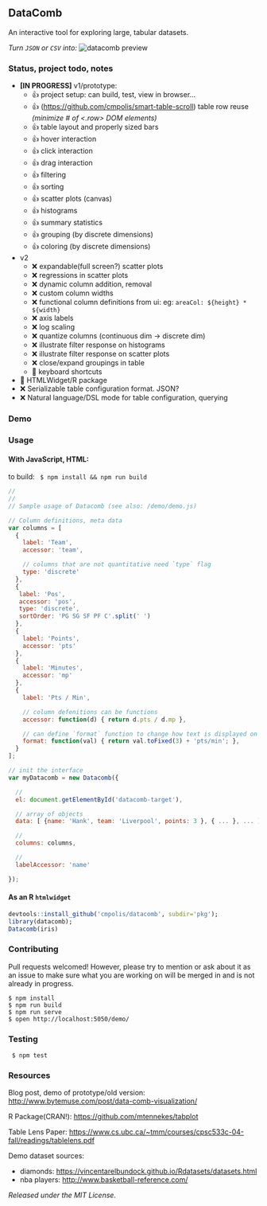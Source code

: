 ## DataComb
An interactive tool for exploring large, tabular datasets.

*Turn `JSON` or `CSV` into:*
![datacomb preview](https://raw.githubusercontent.com/cmpolis/datacomb/master/poc-demo.gif)

### Status, project todo, notes

* **[IN PROGRESS]** v1/prototype:
  * :thumbsup: project setup: can build, test, view in browser... 
  * :thumbsup: (https://github.com/cmpolis/smart-table-scroll) table row reuse *(minimize # of <.row> DOM elements)*
  * :thumbsup: table layout and properly sized bars
  * :thumbsup: hover interaction
  * :thumbsup: click interaction
  * :thumbsup: drag interaction
  * :thumbsup: filtering
  * :thumbsup: sorting
  * :thumbsup: scatter plots (canvas)
  * :thumbsup: histograms
  * :thumbsup: summary statistics
  * :thumbsup: grouping (by discrete dimensions)
  * :thumbsup: coloring (by discrete dimensions)
* v2
  * :x: expandable(full screen?) scatter plots
  * :x: regressions in scatter plots
  * :x: dynamic column addition, removal
  * :x: custom column widths
  * :x: functional column definitions from ui: eg: `areaCol: ${height} * ${width}`
  * :x: axis labels
  * :x: log scaling
  * :x: quantize columns (continuous dim -> discrete dim)
  * :x: illustrate filter response on histograms
  * :x: illustrate filter response on scatter plots
  * :x: close/expand groupings in table
  * :construction: keyboard shortcuts
* :construction: HTMLWidget/R package
* :x: Serializable table configuration format. JSON?
* :x: Natural language/DSL mode for table configuration, querying

### Demo

### Usage

#### With JavaScript, HTML:

to build: ` $ npm install && npm run build`

```js
//
//
// Sample usage of Datacomb (see also: /demo/demo.js)

// Column definitions, meta data
var columns = [
  {
    label: 'Team',
    accessor: 'team',

    // columns that are not quantitative need `type` flag
    type: 'discrete'
  },
  {
   label: 'Pos',
   accessor: 'pos',
   type: 'discrete',
   sortOrder: 'PG SG SF PF C'.split(' ')
  },
  {
    label: 'Points',
    accessor: 'pts'
  },
  {
    label: 'Minutes',
    accessor: 'mp'
  },
  {
    label: 'Pts / Min',

    // column defenitions can be functions
    accessor: function(d) { return d.pts / d.mp },

    // can define `format` function to change how text is displayed on the tbale
    format: function(val) { return val.toFixed(3) + 'pts/min'; },
  }
];

// init the interface
var myDatacomb = new Datacomb({

  //
  el: document.getElementById('datacomb-target'),

  // array of objects
  data: [ {name: 'Hank', team: 'Liverpool', points: 3 }, { ... }, ... ],

  //
  columns: columns,

  //
  labelAccessor: 'name'

});
```


#### As an R `htmlwidget`

```R
devtools::install_github('cmpolis/datacomb', subdir='pkg');
library(datacomb);
Datacomb(iris)
```


### Contributing

Pull requests welcomed! However, please try to mention or ask about it as an issue to make sure what you are working on will be merged in and is not already in progress. 

```shell
$ npm install
$ npm run build
$ npm run serve
$ open http://localhost:5050/demo/
```


### Testing
` $ npm test`


### Resources

Blog post, demo of prototype/old version: http://www.bytemuse.com/post/data-comb-visualization/

R Package(CRAN!): https://github.com/mtennekes/tabplot

Table Lens Paper: https://www.cs.ubc.ca/~tmm/courses/cpsc533c-04-fall/readings/tablelens.pdf

Demo dataset sources:

* diamonds: https://vincentarelbundock.github.io/Rdatasets/datasets.html
* nba players: http://www.basketball-reference.com/

*Released under the MIT License.*
